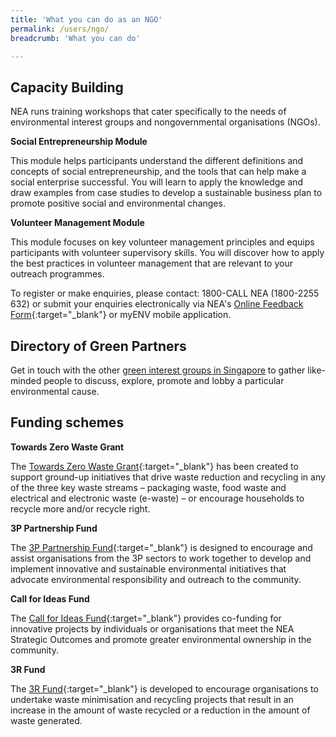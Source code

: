 ```yaml
---
title: 'What you can do as an NGO'
permalink: /users/ngo/
breadcrumb: 'What you can do'

---
```



## Capacity Building
NEA runs training workshops that cater specifically to the needs of environmental interest groups and nongovernmental organisations (NGOs).

**Social Entrepreneurship Module**

This module helps participants understand the different definitions and concepts of social entrepreneurship, and the tools that can help make a
social enterprise successful. You will learn to apply the knowledge and draw examples from case studies to develop a sustainable business plan
to promote positive social and environmental changes.

**Volunteer Management Module**

This module focuses on key volunteer management principles and equips participants with volunteer supervisory skills. You will discover how to apply the best practices in volunteer management that are relevant to your outreach programmes.

To register or make enquiries, please contact: 1800-CALL NEA (1800-2255 632) or submit your enquiries electronically via NEA's [Online Feedback Form](https://www.nea.gov.sg/corporate-functions/feedback){:target="_blank"}  or myENV mobile application.


## Directory of Green Partners
Get in touch with the other [green interest groups in Singapore](/green-groups-in-singapore/) to gather like-minded people to discuss, explore, promote and lobby a particular environmental
cause.


## Funding schemes

**Towards Zero Waste Grant**

The [Towards Zero Waste Grant](https://www.nea.gov.sg/programmes-grants/grants-and-awards/towards-zero-waste-grant){:target="_blank"} has been created to support ground-up initiatives that drive waste reduction and recycling in any of the three key waste streams – packaging waste, food waste and electrical and electronic waste (e-waste) – or encourage households to recycle more and/or recycle right.

**3P Partnership Fund**

The [3P Partnership Fund](https://www.nea.gov.sg/programmes-grants/grants-and-awards/3p-partnership-fund){:target="_blank"} is designed to encourage and assist organisations from the 3P sectors to work together to develop and
implement innovative and sustainable environmental initiatives that advocate environmental responsibility and outreach to the
community.

**Call for Ideas Fund**

The [Call for Ideas Fund](https://www.nea.gov.sg/programmes-grants/grants-and-awards/call-for-ideas-fund){:target="_blank"} provides co-funding for innovative projects by individuals or organisations that meet the NEA Strategic Outcomes and promote greater environmental ownership in the community. 

**3R Fund**

The [3R Fund](https://www.nea.gov.sg/programmes-grants/grants-and-awards/3r-fund){:target="_blank"} is developed to encourage organisations to undertake waste minimisation and recycling projects that result in an increase in the amount of waste recycled or a reduction in the amount of waste generated.


